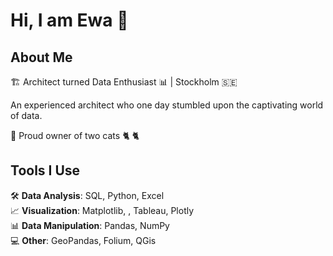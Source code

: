 # Hi, I am Ewa 👋

## About Me

🏗️ Architect turned Data Enthusiast 📊 | Stockholm 🇸🇪 

An experienced architect who one day stumbled upon the captivating world of data.

🐾 Proud owner of two cats :cat2: :cat2:

## Tools I Use

🛠️ **Data Analysis**: SQL, Python, Excel  
📈 **Visualization**: Matplotlib, , Tableau, Plotly  
📊 **Data Manipulation**: Pandas, NumPy  
💻 **Other**: GeoPandas, Folium, QGis
